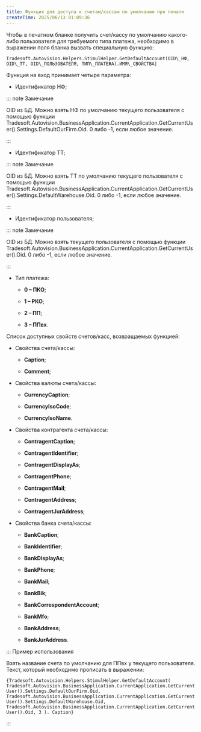 ```yaml
---
title: Функция для доступа к счетам/кассам по умолчанию при печати
createTime: 2025/06/13 01:09:36
---
```

Чтобы в печатном бланке получить счет/кассу по умолчанию какого-либо пользователя для требуемого типа платежа, необходимо в выражении поля бланка вызвать специальную функцию:

`Tradesoft.Autovision.Helpers.StimulHelper.GetDefaultAccount(OID\_НФ, OID\_ТТ, OID\_ПОЛЬЗОВАТЕЛЯ, ТИП\_ПЛАТЕЖА).ИМЯ\_СВОЙСТВА|`

Функция на вход принимает четыре параметра:

- Идентификатор НФ;

::: note Замечание

OID из БД.  Можно взять НФ по умолчанию текущего пользователя с помощью функции Tradesoft.Autovision.BusinessApplication.CurrentApplication.GetCurrentUser().Settings.DefaultOurFirm.Oid. 0 либо -1, если любое значение. 

:::

- Идентификатор ТТ;

::: note Замечание

OID из БД.  Можно взять ТТ по умолчанию текущего пользователя с помощью функции Tradesoft.Autovision.BusinessApplication.CurrentApplication.GetCurrentUser().Settings.DefaultWarehouse.Oid. 0 либо -1, если любое значение. 

:::

- Идентификатор пользователя;

::: note Замечание

OID из БД.  Можно взять текущего пользователя с помощью функции Tradesoft.Autovision.BusinessApplication.CurrentApplication.GetCurrentUser().Oid. 0 либо -1, если любое значение. 

:::

- Тип платежа:

    - **0 – ПКО**;

    - **1 – РКО**;

    - **2 – ПП**;

    - **3 – ППвх**.

Список доступных свойств счетов/касс, возвращаемых функцией:

- Свойства счета/кассы:

    - **Caption**;

    - **Comment**;

- Свойства валюты счета/кассы:

    - **CurrencyCaption**;

    - **CurrencyIsoCode**;

    - **CurrencyIsoName**.

- Свойства контрагента счета/кассы:

    - **ContragentCaption**;

    - **ContragentIdentifier**;

    - **ContragentDisplayAs**;

    - **ContragentPhone**;

    - **ContragentMail**;

    - **ContragentAddress**;

    - **ContragentJurAddress**;

- Свойства банка счета/кассы:

    - **BankCaption**;

    - **BankIdentifier**;

    - **BankDisplayAs**;

    - **BankPhone**;

    - **BankMail**;

    - **BankBik**;

    - **BankCorrespondentAccount**;

    - **BankMfo**;

    - **BankAddress**;

    - **BankJurAddress**.

::: Пример использования

Взять название счета по умолчанию для ППвх у текущего пользователя. Текст, который необходимо прописать в выражении:

`{Tradesoft.Autovision.Helpers.StimulHelper.GetDefaultAccount( Tradesoft.Autovision.BusinessApplication.CurrentApplication.GetCurrentUser().Settings.DefaultOurFirm.Oid, Tradesoft.Autovision.BusinessApplication.CurrentApplication.GetCurrentUser().Settings.DefaultWarehouse.Oid, Tradesoft.Autovision.BusinessApplication.CurrentApplication.GetCurrentUser().Oid, 3 ). Caption}`

:::